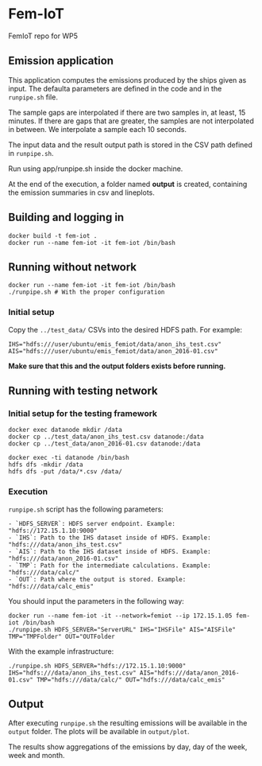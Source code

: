 # Fem-IoT
FemIoT repo for WP5


## Emission application

This application computes the emissions produced by the ships given as input.
The defaulta parameters are defined in the code and in the `runpipe.sh` file.

The sample gaps are interpolated if there are two samples in, at least, 15
minutes. If there are gaps that are greater, the samples are not interpolated in
between. We interpolate a sample each 10 seconds.

The input data and the result output path is stored in the CSV path defined in `runpipe.sh`.

Run using app/runpipe.sh inside the docker machine.

At the end of the execution, a folder named **output** is created, containing
the emission summaries in csv and lineplots.

## Building and logging in

```
docker build -t fem-iot .
docker run --name fem-iot -it fem-iot /bin/bash
```

## Running without network

```
docker run --name fem-iot -it fem-iot /bin/bash
./runpipe.sh # With the proper configuration
```

### Initial setup 

Copy the `../test_data/` CSVs into the desired HDFS path. For example:
```
IHS="hdfs:///user/ubuntu/emis_femiot/data/anon_ihs_test.csv"
AIS="hdfs:///user/ubuntu/emis_femiot/data/anon_2016-01.csv"
```

**Make sure that this and the output folders exists before running.**

    
    
## Running with testing network

### Initial setup for the testing framework

```
docker exec datanode mkdir /data
docker cp ../test_data/anon_ihs_test.csv datanode:/data
docker cp ../test_data/anon_2016-01.csv datanode:/data
```

```
docker exec -ti datanode /bin/bash
hdfs dfs -mkdir /data
hdfs dfs -put /data/*.csv /data/
```

### Execution

`runpipe.sh` script has the following parameters:

    - `HDFS_SERVER`: HDFS server endpoint. Example: "hdfs://172.15.1.10:9000"
    - `IHS`: Path to the IHS dataset inside of HDFS. Example: "hdfs:///data/anon_ihs_test.csv"
    - `AIS`: Path to the IHS dataset inside of HDFS. Example: "hdfs:///data/anon_2016-01.csv"
    - `TMP`: Path for the intermediate calculations. Example: "hdfs:///data/calc/"
    - `OUT`: Path where the output is stored. Example: "hdfs:///data/calc_emis"

You should input the parameters in the following way:
```
docker run --name fem-iot -it --network=femiot --ip 172.15.1.05 fem-iot /bin/bash
./runpipe.sh HDFS_SERVER="ServerURL" IHS="IHSFile" AIS="AISFile" TMP="TMPFolder" OUT="OUTFolder
```

With the example infrastructure:
```
./runpipe.sh HDFS_SERVER="hdfs://172.15.1.10:9000" IHS="hdfs:///data/anon_ihs_test.csv" AIS="hdfs:///data/anon_2016-01.csv" TMP="hdfs:///data/calc/" OUT="hdfs:///data/calc_emis"
```

## Output

After executing `runpipe.sh` the resulting emissions will be available in the `output` folder. The plots will be available in `output/plot`. 

The results show aggregations of the emissions by day, day of the week, week and month.
